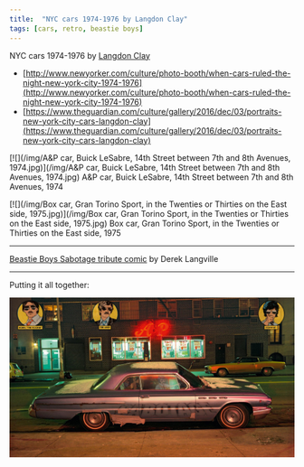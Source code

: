 ```yaml
---
title:  "NYC cars 1974-1976 by Langdon Clay"
tags: [cars, retro, beastie boys]
---
```


NYC cars 1974-1976 by [Langdon Clay](http://www.langdonclay.com)

- [http://www.newyorker.com/culture/photo-booth/when-cars-ruled-the-night-new-york-city-1974-1976](http://www.newyorker.com/culture/photo-booth/when-cars-ruled-the-night-new-york-city-1974-1976)
- [https://www.theguardian.com/culture/gallery/2016/dec/03/portraits-new-york-city-cars-langdon-clay](https://www.theguardian.com/culture/gallery/2016/dec/03/portraits-new-york-city-cars-langdon-clay)

[![](/img/A&P car, Buick LeSabre, 14th Street between 7th and 8th Avenues, 1974.jpg)](/img/A&P car, Buick LeSabre, 14th Street between 7th and 8th Avenues, 1974.jpg)
A&P car, Buick LeSabre, 14th Street between 7th and 8th Avenues, 1974

[![](/img/Box car, Gran Torino Sport, in the Twenties or Thirties on the East side, 1975.jpg)](/img/Box car, Gran Torino Sport, in the Twenties or Thirties on the East side, 1975.jpg)
Box car, Gran Torino Sport, in the Twenties or Thirties on the East side, 1975

---

[Beastie Boys Sabotage tribute comic](http://dereklangille.blogspot.de/2012/06/for-adam.html) by Derek Langville

---

Putting it all together:

[![Sabotage](/img/Sabotage.jpg)](/img/Sabotage.jpg)